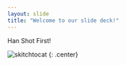 ```yaml
---
layout: slide
title: "Welcome to our slide deck!"
---
```


Han Shot First!

![skitchtocat](https://octodex.github.com/images/skitchtocat.png)
{: .center}
